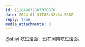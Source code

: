 ```yaml
---
id: 111849632887370076
date: 2024-01-31T08:32:34.950Z
reply: true
media_attachments: 0
---
```


[@shiyi](https://bb.010206.xyz/@shiyi) 吃过烩面，没在河南吃过烩面。

